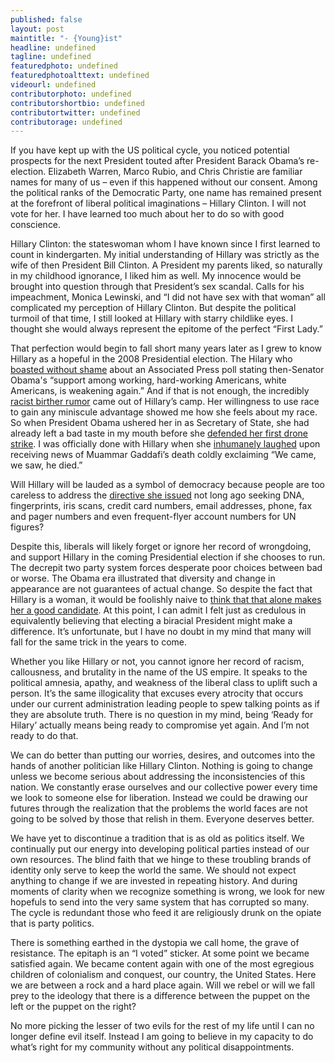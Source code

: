 ```yaml
---
published: false
layout: post
maintitle: "- {Young}ist"
headline: undefined
tagline: undefined
featuredphoto: undefined
featuredphotoalttext: undefined
videourl: undefined
contributorphoto: undefined
contributorshortbio: undefined
contributortwitter: undefined
contributorage: undefined
---
```


If you have kept up with the US political cycle, you noticed potential prospects for the next President touted after President Barack Obama’s re-election. Elizabeth Warren, Marco Rubio, and Chris Christie are familiar names for many of us – even if this happened without our consent. Among the political ranks of the Democratic Party, one name has remained present at the forefront of liberal political imaginations – Hillary Clinton. I will not vote for her. I have learned too much about her to do so with good conscience.

Hillary Clinton: the stateswoman whom I have known since I first learned to count in kindergarten. My initial understanding of Hillary was strictly as the wife of then President Bill Clinton. A President my parents liked, so naturally in my childhood ignorance, I liked him as well. My innocence would be brought into question through that President’s sex scandal. Calls for his impeachment, Monica Lewinski, and “I did not have sex with that woman” all complicated my perception of Hillary Clinton. But despite the political turmoil of that time, I still looked at Hillary with starry childlike eyes. I thought she would always represent the epitome of the perfect “First Lady.” 

That perfection would begin to fall short many years later as I grew to know Hillary as a hopeful in the 2008 Presidential election. The Hilary who [boasted without shame](http://politicalticker.blogs.cnn.com/2008/05/08/clinton-touts-support-from-white-americans/#comments) about an Associated Press poll stating then-Senator Obama's “support among working, hard-working Americans, white Americans, is weakening again.” And if that is not enough, the incredibly [racist birther rumor](http://politicalticker.blogs.cnn.com/2008/05/08/clinton-touts-support-from-white-americans/#comments) came out of Hillary’s camp. Her willingness to use race to gain any miniscule advantage showed me how she feels about my race. So when President Obama ushered her in as Secretary of State, she had already left a bad taste in my mouth before she [defended her first drone strike](http://www.huffingtonpost.com/2012/06/07/clinton-defends-drone-strikes_n_1577125.html). I was officially done with Hillary when she [inhumanely laughed](http://www.youtube.com/watch?v=6DXDU48RHLU) upon receiving news of Muammar Gaddafi’s death coldly exclaiming “We came, we saw, he died.” 

Will Hillary will be lauded as a symbol of democracy because people are too careless to address the [directive she issued](http://www.theguardian.com/world/2010/nov/28/us-embassy-cables-spying-un) not long ago seeking DNA, fingerprints, iris scans, credit card numbers, email addresses, phone, fax and pager numbers and even frequent-flyer account numbers for UN figures? 

Despite this, liberals will likely forget or ignore her record of wrongdoing, and support Hillary in the coming Presidential election if she chooses to run. The decrepit two party system forces desperate poor choices between bad or worse. The Obama era illustrated that diversity and change in appearance are not guarantees of actual change. So despite the fact that Hillary is a woman, it would be foolishly naive to [think that that alone makes her a good candidate](http://www.theguardian.com/world/2010/nov/28/us-embassy-cables-spying-un). At this point, I can admit I felt just as credulous in equivalently believing that electing a biracial President might make a difference. It’s unfortunate, but I have no doubt in my mind that many will fall for the same trick in the years to come. 

Whether you like Hillary or not, you cannot ignore her record of racism, callousness, and brutality in the name of the US empire. It speaks to the political amnesia, apathy, and weakness of the liberal class to uplift such a person. It’s the same illogicality that excuses every atrocity that occurs under our current administration leading people to spew talking points as if they are absolute truth.  There is no question in my mind, being ‘Ready for Hilary’ actually means being ready to compromise yet again. And I’m not ready to do that. 

We can do better than putting our worries, desires, and outcomes into the hands of another politician like Hillary Clinton. Nothing is going to change unless we become serious about addressing the inconsistencies of this nation. We constantly erase ourselves and our collective power every time we look to someone else for liberation. Instead we could be drawing our futures through the realization that the problems the world faces are not going to be solved by those that relish in them. Everyone deserves better. 

We have yet to discontinue a tradition that is as old as politics itself. We continually put our energy into developing political parties instead of our own resources. The blind faith that we hinge to these troubling brands of identity only serve to keep the world the same. We should not expect anything to change if we are invested in repeating history. And during moments of clarity when we recognize something is wrong, we look for new hopefuls to send into the very same system that has corrupted so many. The cycle is redundant those who feed it are religiously drunk on the opiate that is party politics. 

There is something earthed in the dystopia we call home, the grave of resistance. The epitaph is an “I voted” sticker. At some point we became satisfied again. We became content again with one of the most egregious children of colonialism and conquest, our country, the United States. Here we are between a rock and a hard place again. Will we rebel or will we fall prey to the ideology that there is a difference between the puppet on the left or the puppet on the right? 

No more picking the lesser of two evils for the rest of my life until I can no longer define evil itself. Instead I am going to believe in my capacity to do what’s right for my community without any political disappointments.